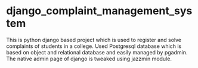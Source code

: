 # django_complaint_management_system
This is python django based project which is used to register and solve complaints of students in a college.
Used Postgresql database which is based on object and relational database and easily managed by pgadmin.
The native admin page of django is tweaked using jazzmin module.
